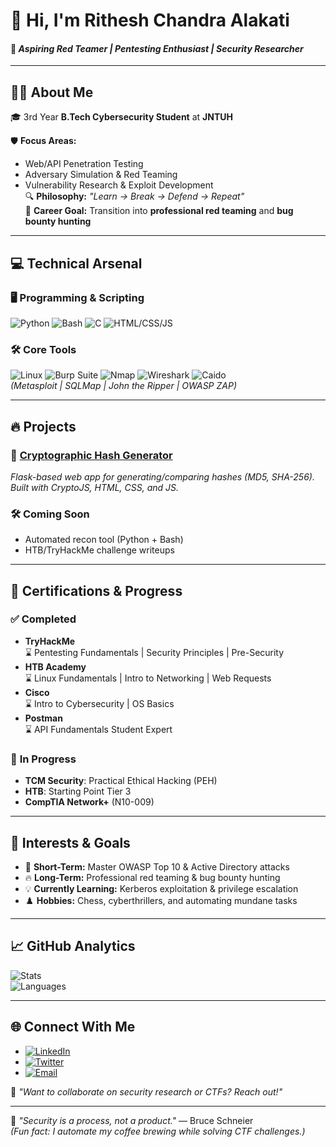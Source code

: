 # 👋 Hi, I'm **Rithesh Chandra Alakati**  
#### 🚀 *Aspiring Red Teamer | Pentesting Enthusiast | Security Researcher*  

---

## 🧑‍💻 About Me  
🎓 3rd Year **B.Tech Cybersecurity Student** at **JNTUH**  

🛡️ **Focus Areas:**  
  - Web/API Penetration Testing  
  - Adversary Simulation & Red Teaming  
  - Vulnerability Research & Exploit Development  
🔍 **Philosophy:** *"Learn → Break → Defend → Repeat"*  
🎯 **Career Goal:** Transition into **professional red teaming** and **bug bounty hunting**  

---

## 💻 **Technical Arsenal**  

### 🖥️ Programming & Scripting  
![Python](https://img.shields.io/badge/Python-3670A0?logo=python&logoColor=white)
![Bash](https://img.shields.io/badge/Bash-121011?logo=gnubash)
![C](https://img.shields.io/badge/C-00599C?logo=c)
![HTML/CSS/JS](https://img.shields.io/badge/HTML/CSS/JS-E34F26?logo=javascript)

### 🛠️ Core Tools  
![Linux](https://img.shields.io/badge/Linux-007ACC?logo=linux&logoColor=white)
![Burp Suite](https://img.shields.io/badge/Burp_Suite-orange?logo=burpsuite)
![Nmap](https://img.shields.io/badge/Nmap-214478?logo=nmap)
![Wireshark](https://img.shields.io/badge/Wireshark-1679A7?logo=wireshark)
![Caido](https://img.shields.io/badge/Caido-5E4AE3?logo=caido)  
*(Metasploit | SQLMap | John the Ripper | OWASP ZAP)*  

---

## 🔥 **Projects**  

### 🔐 [Cryptographic Hash Generator](https://github.com/zer0acr4/Cryptographic-Hash-Generator)  
*Flask-based web app for generating/comparing hashes (MD5, SHA-256). Built with CryptoJS, HTML, CSS, and JS.*  

### 🛠️ **Coming Soon**  
- Automated recon tool (Python + Bash)  
- HTB/TryHackMe challenge writeups  

---

## 📜 **Certifications & Progress**  

### ✅ **Completed**  
- **TryHackMe**  
  ⌛ Pentesting Fundamentals | Security Principles | Pre-Security  
- **HTB Academy**  
  ⌛ Linux Fundamentals | Intro to Networking | Web Requests  
- **Cisco**  
  ⌛ Intro to Cybersecurity | OS Basics  
- **Postman**  
  ⌛ API Fundamentals Student Expert  

### 🚧 **In Progress**  
- **TCM Security**: Practical Ethical Hacking (PEH)  
- **HTB**: Starting Point Tier 3  
- **CompTIA Network+** (N10-009)  

---

## 📌 **Interests & Goals**  
- 🎯 **Short-Term:** Master OWASP Top 10 & Active Directory attacks  
- 🔥 **Long-Term:** Professional red teaming & bug bounty hunting  
- 💡 **Currently Learning:** Kerberos exploitation & privilege escalation  
- ♟️ **Hobbies:** Chess, cyberthrillers, and automating mundane tasks  

---

## 📈 **GitHub Analytics**  
![Stats](https://github-readme-stats.vercel.app/api?username=zer0acr4&show_icons=true&theme=radical&hide_border=true&count_private=true)  
![Languages](https://github-readme-stats.vercel.app/api/top-langs/?username=zer0acr4&layout=compact&theme=radical&hide_border=true)  

---

## 🌐 Connect With Me  
- [![LinkedIn](https://img.shields.io/badge/LinkedIn-0A66C2?style=flat&logo=linkedin&logoColor=white)](https://www.linkedin.com/in/alakati-rithesh-chandra)  
- [![Twitter](https://img.shields.io/badge/Twitter-1DA1F2?style=flat&logo=twitter&logoColor=white)](https://x.com/Zer0Arc4)
- [![Email](https://img.shields.io/badge/Email-D14836?style=flat&logo=gmail&logoColor=white)](mailto:iamzer0arc4@email.com)

💬 *"Want to collaborate on security research or CTFs? Reach out!"*  

---

🔮 *"Security is a process, not a product."* — Bruce Schneier  
*(Fun fact: I automate my coffee brewing while solving CTF challenges.)*  
